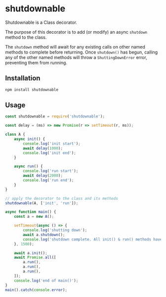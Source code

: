 # shutdownable

Shutdownable is a Class decorator.

The purpose of this decorator is to add (or modify) an async `shutdown` method to the class.

The `shutdown` method will await for any existing calls on other named methods to complete before returning. Once `shutdown()` has begun, calling any of the other named methods will throw a `ShuttingDownError` error, preventing them from running.

## Installation

```sh
npm install shutdownable
```

## Usage

```js
const shutdownable = require('shutdownable');

const delay = (ms) => new Promise(r => setTimeout(r, ms));

class A {
    async init() {
        console.log('init start');
        await delay(1000);
        console.log('init end');
    }

    async run() {
        console.log('run start');
        await delay(2000);
        console.log('run end');
    }
}

// apply the decorator to the class and its methods
shutdownable(A, ['init', 'run']);

async function main() {
    const a = new A();

    setTimeout(async () => {
        console.log('shutting down');
        await a.shutdown();
        console.log('shutdown complete. All init() & run() methods have completed.');
    }, 1500);

    await a.init();
    await Promise.all([
        a.run(),
        a.run(),
        a.run(),
    ]);
    console.log('end of main()');
}
main().catch(console.error);
```
